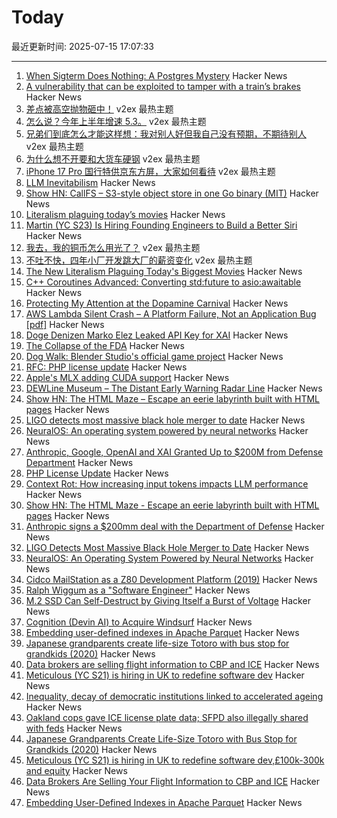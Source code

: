 # Today

最近更新时间: 2025-07-15 17:07:33

--- 
1. [When Sigterm Does Nothing: A Postgres Mystery](https://clickhouse.com/blog/sigterm-postgres-mystery) Hacker News
2. [A vulnerability that can be exploited to tamper with a train’s brakes](https://www.securityweek.com/train-hack-gets-proper-attention-after-20-years-researcher/) Hacker News
3. [差点被高空抛物砸中！](https://www.v2ex.com/t/1145239) v2ex 最热主题
4. [怎么说？今年上半年增速 5.3。](https://www.v2ex.com/t/1145234) v2ex 最热主题
5. [兄弟们到底怎么才能这样想：我对别人好但我自己没有预期，不期待别人](https://www.v2ex.com/t/1145207) v2ex 最热主题
6. [为什么想不开要和大货车硬钢](https://www.v2ex.com/t/1145200) v2ex 最热主题
7. [iPhone 17 Pro 国行特供京东方屏，大家如何看待](https://www.v2ex.com/t/1145191) v2ex 最热主题
8. [LLM Inevitabilism](https://tomrenner.com/posts/llm-inevitabilism/) Hacker News
9. [Show HN: CallFS – S3-style object store in one Go binary (MIT)](https://github.com/ebogdum/callfs) Hacker News
10. [Literalism plaguing today’s movies](https://www.newyorker.com/culture/critics-notebook/the-new-literalism-plaguing-todays-biggest-movies) Hacker News
11. [Martin (YC S23) Is Hiring Founding Engineers to Build a Better Siri](https://www.ycombinator.com/companies/martin/jobs/) Hacker News
12. [我去，我的铜币怎么用光了？](https://www.v2ex.com/t/1145199) v2ex 最热主题
13. [不吐不快，四年小厂开发跳大厂的薪资变化](https://www.v2ex.com/t/1145170) v2ex 最热主题
14. [The New Literalism Plaguing Today's Biggest Movies](https://www.newyorker.com/culture/critics-notebook/the-new-literalism-plaguing-todays-biggest-movies) Hacker News
15. [C++ Coroutines Advanced: Converting std:future to asio:awaitable](https://www.ddhigh.com/en/2025/07/15/cpp-coroutine-future-to-awaitable/) Hacker News
16. [Protecting My Attention at the Dopamine Carnival](https://www.amirsharif.com/protecting-my-attention-at-the-dopamine-carnival) Hacker News
17. [AWS Lambda Silent Crash – A Platform Failure, Not an Application Bug [pdf]](https://lyons-den.com/whitepapers/aws-lambda-silent-crash.pdf) Hacker News
18. [Doge Denizen Marko Elez Leaked API Key for XAI](https://krebsonsecurity.com/2025/07/doge-denizen-marko-elez-leaked-api-key-for-xai/) Hacker News
19. [The Collapse of the FDA](https://www.nytimes.com/2025/07/08/magazine/fda-collapse-rfk-kennedy.html) Hacker News
20. [Dog Walk: Blender Studio's official game project](https://blenderstudio.itch.io/dogwalk) Hacker News
21. [RFC: PHP license update](https://wiki.php.net/rfc/php_license_update) Hacker News
22. [Apple's MLX adding CUDA support](https://github.com/ml-explore/mlx/pull/1983) Hacker News
23. [DEWLine Museum – The Distant Early Warning Radar Line](https://dewlinemuseum.com/) Hacker News
24. [Show HN: The HTML Maze – Escape an eerie labyrinth built with HTML pages](https://htmlmaze.com/) Hacker News
25. [LIGO detects most massive black hole merger to date](https://www.caltech.edu/about/news/ligo-detects-most-massive-black-hole-merger-to-date) Hacker News
26. [NeuralOS: An operating system powered by neural networks](https://neural-os.com/) Hacker News
27. [Anthropic, Google, OpenAI and XAI Granted Up to $200M from Defense Department](https://www.cnbc.com/2025/07/14/anthropic-google-openai-xai-granted-up-to-200-million-from-dod.html) Hacker News
28. [PHP License Update](https://wiki.php.net/rfc/php_license_update) Hacker News
29. [Context Rot: How increasing input tokens impacts LLM performance](https://research.trychroma.com/context-rot) Hacker News
30. [Show HN: The HTML Maze - Escape an eerie labyrinth built with HTML pages](https://htmlmaze.com/) Hacker News
31. [Anthropic signs a $200mm deal with the Department of Defense](https://www.anthropic.com/news/anthropic-and-the-department-of-defense-to-advance-responsible-ai-in-defense-operations) Hacker News
32. [LIGO Detects Most Massive Black Hole Merger to Date](https://www.caltech.edu/about/news/ligo-detects-most-massive-black-hole-merger-to-date) Hacker News
33. [NeuralOS: An Operating System Powered by Neural Networks](https://neural-os.com/) Hacker News
34. [Cidco MailStation as a Z80 Development Platform (2019)](https://jcs.org/2019/05/03/mailstation) Hacker News
35. [Ralph Wiggum as a "Software Engineer"](https://ghuntley.com/ralph/) Hacker News
36. [M.2 SSD Can Self-Destruct by Giving Itself a Burst of Voltage](https://uk.pcmag.com/storage/159074/this-m2-ssd-can-self-destruct-by-giving-itself-a-burst-of-voltage) Hacker News
37. [Cognition (Devin AI) to Acquire Windsurf](https://cognition.ai/blog/windsurf) Hacker News
38. [Embedding user-defined indexes in Apache Parquet](https://datafusion.apache.org/blog/2025/07/14/user-defined-parquet-indexes/) Hacker News
39. [Japanese grandparents create life-size Totoro with bus stop for grandkids (2020)](https://mymodernmet.com/totoro-sculpture-bus-stop/) Hacker News
40. [Data brokers are selling flight information to CBP and ICE](https://www.eff.org/deeplinks/2025/07/data-brokers-are-selling-your-flight-information-cbp-and-ice) Hacker News
41. [Meticulous (YC S21) is hiring in UK to redefine software dev](https://tinyurl.com/join-meticulous) Hacker News
42. [Inequality, decay of democratic institutions linked to accelerated ageing](https://www.nature.com/articles/d41586-025-02181-x) Hacker News
43. [Oakland cops gave ICE license plate data; SFPD also illegally shared with feds](https://sfstandard.com/2025/07/14/oakland-san-francisco-ice-license-plate-readers/) Hacker News
44. [Japanese Grandparents Create Life-Size Totoro with Bus Stop for Grandkids (2020)](https://mymodernmet.com/totoro-sculpture-bus-stop/) Hacker News
45. [Meticulous (YC S21) is hiring in UK to redefine software dev,£100k-300k and equity](https://tinyurl.com/join-meticulous) Hacker News
46. [Data Brokers Are Selling Your Flight Information to CBP and ICE](https://www.eff.org/deeplinks/2025/07/data-brokers-are-selling-your-flight-information-cbp-and-ice) Hacker News
47. [Embedding User-Defined Indexes in Apache Parquet](https://datafusion.apache.org/blog/2025/07/14/user-defined-parquet-indexes/) Hacker News
